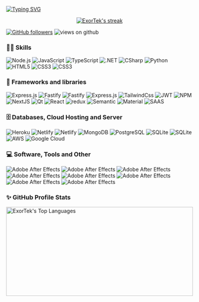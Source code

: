[![Typing SVG](https://readme-typing-svg.herokuapp.com?font=roboto&size=28&color=C153F7&center=true&vCenter=true&lines=Welcome+to+my+profile.;I'm+full+stack+developer)](https://git.io/typing-svg)


<p align="center">
  <a href="https://github.com/DenverCoder1/github-readme-streak-stats">
    <img title="🔥 Get streak stats for your profile at git.io/streak-stats" alt="ExorTek's streak" src="https://github-readme-streak-stats.herokuapp.com/?user=ExorTek&theme=monokai-metallian&hide_border=true"/>
  </a>
</p>

[![GitHub followers](https://img.shields.io/github/followers/ExorTek.svg?style=social&label=Followers)](https://github.com/ExorTek?tab=followers)
<img src="https://komarev.com/ghpvc/?username=ExorTek&label=Views&color=brightgreen&style=flat-square" alt="views on github" />

### 👨‍💻 Skills

<p>
    <img alt="Node.js" src="https://img.shields.io/badge/Node.js-43853D?style=for-the-badge&logo=node.js&logoColor=white">
    <img alt="JavaScript" src="https://img.shields.io/badge/JavaScript-F7DF1E?style=for-the-badge&logo=javascript&logoColor=black">
    <img alt="TypeScript" src="https://img.shields.io/badge/TypeScript-007ACC?style=for-the-badge&logo=typescript&logoColor=white">
    <img alt=".NET" src="https://img.shields.io/badge/.NET-5C2D91?style=for-the-badge&logo=.net&logoColor=white">
    <img alt="CSharp" src="https://img.shields.io/badge/C%23-239120?style=for-the-badge&logo=c-sharp&logoColor=white">
    <img alt="Python" src="https://img.shields.io/badge/Python-14354C?style=for-the-badge&logo=python&logoColor=white">
    <img alt="HTML5" src="https://img.shields.io/badge/HTML5-E34F26?style=for-the-badge&logo=html5&logoColor=white">
    <img alt="CSS3" src="https://img.shields.io/badge/CSS3-1572B6?style=for-the-badge&logo=css3&logoColor=white">
    <img alt="CSS3" src="	https://img.shields.io/badge/Sass-CC6699?style=for-the-badge&logo=sass&logoColor=white">
</p>

### 🧰 Frameworks and libraries

<p>
    <img alt="Express.js" src="https://img.shields.io/badge/express.js-%23404d59.svg?style=for-the-badge&logo=express&logoColor=%2361DAFB">
    <img alt="Fastify" src="https://img.shields.io/badge/fastify-%23404d59.svg?style=for-the-badge&logo=fastify&logoColor=%2361DAFB">
    <img alt="Fastify" src="https://img.shields.io/badge/Prisma-3982CE?style=for-the-badge&logo=Prisma&logoColor=white">
    <img alt="Express.js" src="https://img.shields.io/badge/sequelize-323330?style=for-the-badge&logo=sequelize&logoColor=blue">
    <img alt="TailwindCss" src="https://img.shields.io/badge/Tailwind_CSS-38B2AC?style=for-the-badge&logo=tailwind-css&logoColor=white">
    <img alt="JWT" src="https://img.shields.io/badge/json%20web%20tokens-323330?style=for-the-badge&logo=json-web-tokens&logoColor=pink">
    <img alt="NPM" src="https://img.shields.io/badge/NPM-%23000000.svg?style=for-the-badge&logo=npm&logoColor=white">
    <img alt="NextJS" src="https://img.shields.io/badge/NextJs-black?style=for-the-badge&logo=next.js&logoColor=white">
    <img alt="Qt" src="https://img.shields.io/badge/Qt-%23217346.svg?style=for-the-badge&logo=Qt&logoColor=white">
    <img alt="React" src="https://img.shields.io/badge/react-%2320232a.svg?style=for-the-badge&logo=react&logoColor=%2361DAFB">
    <img alt="redux" src="https://img.shields.io/badge/Redux-593D88?style=for-the-badge&logo=redux&logoColor=white">
    <img alt="Semantic" src="https://img.shields.io/badge/Semantic%20UI%20React-%2335BDB2.svg?style=for-the-badge&logo=SemanticUIReact&logoColor=white">
    <img alt="Material" src="https://img.shields.io/badge/Material--UI-0081CB?style=for-the-badge&logo=material-ui&logoColor=white">
    <img alt="SAAS" src="https://img.shields.io/badge/Sass-CC6699?style=for-the-badge&logo=sass&logoColor=white">
</p>

### 🗄️ Databases, Cloud Hosting and Server

<p>
    <img alt="Heroku" src="https://img.shields.io/badge/Heroku-430098?style=for-the-badge&logo=heroku&logoColor=white">
    <img alt="Netlify" src="https://img.shields.io/badge/Netlify-00C7B7?style=for-the-badge&logo=netlify&logoColor=white">
    <img alt="Netlify" src="https://img.shields.io/badge/Vercel-000000?style=for-the-badge&logo=vercel&logoColor=white">
    <img alt="MongoDB" src="https://img.shields.io/badge/MongoDB-4EA94B?style=for-the-badge&logo=mongodb&logoColor=white">
    <img alt="PostgreSQL" src="https://img.shields.io/badge/PostgreSQL-316192?style=for-the-badge&logo=postgresql&logoColor=white">
    <img alt="SQLite" src="https://img.shields.io/badge/SQLite-07405E?style=for-the-badge&logo=sqlite&logoColor=white">
    <img alt="SQLite" src="	https://img.shields.io/badge/Microsoft%20SQL%20Server-CC2927?style=for-the-badge&logo=microsoft%20sql%20server&logoColor=white">
    <img alt="AWS" src="https://img.shields.io/badge/Amazon_AWS-FF9900?style=for-the-badge&logo=amazonaws&logoColor=white">
    <img alt="Google Cloud" src="https://img.shields.io/badge/Google_Cloud-4285F4?style=for-the-badge&logo=google-cloud&logoColor=white">
</p>

### 💻 Software, Tools and Other

<p>
    <img alt="Adobe After Effects" src="https://img.shields.io/badge/Adobe%20After%20Effects-9999FF.svg?style=for-the-badge&logo=Adobe%20After%20Effects&logoColor=white">
    <img alt="Adobe After Effects" src="https://img.shields.io/badge/Windows-0078D6?style=for-the-badge&logo=windows&logoColor=white">
    <img alt="Adobe After Effects" src="https://img.shields.io/badge/Linux-FCC624?style=for-the-badge&logo=linux&logoColor=black">
    <img alt="Adobe After Effects" src="https://img.shields.io/badge/PyCharm-000000.svg?&style=for-the-badge&logo=PyCharm&logoColor=whit">
    <img alt="Adobe After Effects" src="https://img.shields.io/badge/WebStorm-000000?style=for-the-badge&logo=WebStorm&logoColor=white">
    <img alt="Adobe After Effects" src="https://img.shields.io/badge/Visual_Studio-5C2D91?style=for-the-badge&logo=visual%20studio&logoColor=white">
    <img alt="Adobe After Effects" src="https://img.shields.io/badge/Rider-000000?style=for-the-badge&logo=Rider&logoColor=whit">
    <img alt="Adobe After Effects" src="https://img.shields.io/badge/PyCharm-000000.svg?&style=for-the-badge&logo=PyCharm&logoColor=white">

</p>

### ✨ GitHub Profile Stats

<a href="https://github.com/anuraghazra/github-readme-stats"><img alt="ExorTek's Top Languages" src="https://github-readme-stats.vercel.app/api/top-langs/?username=ExorTek&layout=compact&theme=react&hide_border=true&bg_color=1F222E&title_color=F85D7F&icon_color=F8D866" height="240px" width="100%"/></a>
